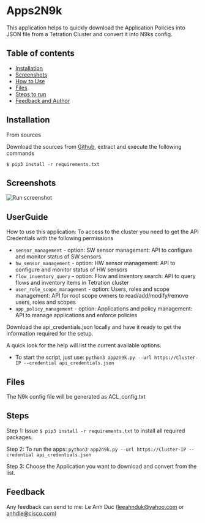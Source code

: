 # Apps2N9k
This application helps to quickly download the Application Policies into JSON file from a Tetration Cluster and convert it into N9ks config.

## Table of contents
* [Installation](#Installation)
* [Screenshots](#screenshots)
* [How to Use](#UserGuide)
* [Files](#Files)
* [Steps to run](#Steps)
* [Feedback and Author](#Feedback)

## Installation

From sources

Download the sources from [Github](https://github.com/leeahnduk/Json2Apps.git), extract and execute the following commands

```
$ pip3 install -r requirements.txt

```

## Screenshots
![Run screenshot](https://github.com/leeahnduk/Apps2N9k/blob/master/Apps2N9k.jpg)

## UserGuide
How to use this application:
To access to the cluster you need to get the API Credentials with the following permissions
* `sensor_management` - option: SW sensor management: API to configure and monitor status of SW sensors
* `hw_sensor_management` - option: HW sensor management: API to configure and monitor status of HW sensors
* `flow_inventory_query` - option: Flow and inventory search: API to query flows and inventory items in Tetration cluster
* `user_role_scope_management` - option: Users, roles and scope management: API for root scope owners to read/add/modify/remove users, roles and scopes
* `app_policy_management` - option: 
 Applications and policy management: API to manage applications and enforce policies

Download the api_credentials.json locally and have it ready to get the information required for the setup.

A quick look for the help will list the current available options.
* To start the script, just use: `python3 app2n9k.py --url https://Cluster-IP --credential api_credentials.json `

## Files
The N9k config file will be generated as ACL_config.txt


## Steps

Step 1: Issue `$ pip3 install -r requirements.txt` to install all required packages.

Step 2: To run the apps: `python3 app2n9k.py --url https://Cluster-IP --credential api_credentials.json`

Step 3: Choose the Application you want to download and convert from the list.


## Feedback
Any feedback can send to me: Le Anh Duc (leeahnduk@yahoo.com or anhdle@cisco.com)

